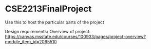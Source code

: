 # CSE2213FinalProject
Use this to host the particular parts of the project 

Design requirements/ Overview of project:
https://canvas.msstate.edu/courses/100933/pages/project-overview?module_item_id=2065510
